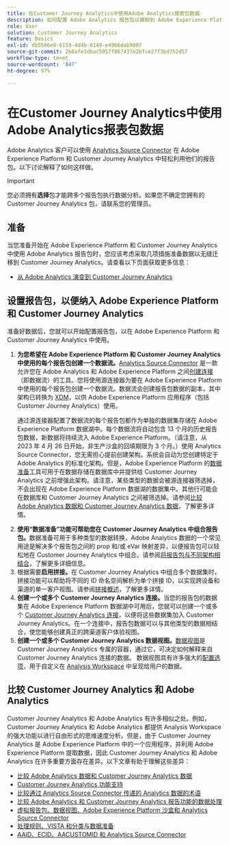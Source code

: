 ```yaml
---
title: 在Customer Journey Analytics中使用Adobe Analytics报表包数据
description: 如何配置 Adobe Analytics 报告包以摄取到 Adobe Experience Platform 和 Customer Journey Analytics 中
role: User
solution: Customer Journey Analytics
feature: Basics
exl-id: db5506e0-6159-4d4b-8149-e4966dab9807
source-git-commit: 2b8afe1dbac5057f867437e2bfce27f3bd752d57
workflow-type: tm+mt
source-wordcount: '847'
ht-degree: 97%

---
```


# 在Customer Journey Analytics中使用Adobe Analytics报表包数据

Adobe Analytics 客户可以使用 [Analytics Source Connector](https://experienceleague.adobe.com/docs/experience-platform/sources/connectors/adobe-applications/analytics.html?lang=zh-Hans) 在 Adobe Experience Platform 和 Customer Journey Analytics 中轻松利用他们的报告包。以下讨论解释了如何这样做。

>[!IMPORTANT]
>
>您必须拥有&#x200B;**选择**&#x200B;包才能跨多个报告包执行数据分析。如果您不确定您拥有的 Customer Journey Analytics 包，请联系您的管理员。&#x200B;

## 准备

当您准备开始在 Adobe Experience Platform 和 Customer Journey Analytics 中使用 Adobe Analytics 报告包时，您应该考虑采取几项措施准备数据以无缝迁移到 Customer Journey Analytics。请查看以下页面获取更多信息：

* [从 Adobe Analytics 演变到 Customer Journey Analytics](/help/getting-started/aa-to-cja.md)

## 设置报告包，以便纳入 Adob&#x200B;e Experience Platform 和 Customer Journey Analytics

准备好数据后，您就可以开始配置报告包，以在 Adob&#x200B;e Experience Platform 和 Customer Journey Analytics 中使用。

1. **为您希望在 Adob&#x200B;e Experience Platform 和 Customer Journey Analytics 中使用的每个报告包创建一个数据流。**[Analytics Source Connector](https://experienceleague.adobe.com/docs/experience-platform/sources/connectors/adobe-applications/analytics.html?lang=zh-Hans) 是一款允许您在 Adobe Analytics 和 Adobe Experience Platform 之间[创建连接](/help/connections/create-connection.md)（即数据流）的工具。您将使用源连接器为要在 Adobe Experience Platform 中使用的每个报告包创建一个数据流。数据流会创建报告包数据的副本，其中架构已转换为 [XDM](https://experienceleague.adobe.com/docs/platform-learn/tutorials/schemas/schemas-and-experience-data-model.html?lang=zh-Hans)，以供 Adob&#x200B;e Experience Platform 应用程序（包括 Customer Journey Analytics）使用。<p>通过源连接器配置了数据流的每个报告包都作为单独的数据集存储在 Adobe Experience Platform 数据湖中。每个数据流将自动包含 13 个月的历史报告包数据，新数据将持续流入 Adobe Experience Platform。（请注意，从 2023 年 4 月 26 日开始，非生产沙盒的回填期限为 3 个月。）使用 Analytics Source Connector，您无需担心提前创建架构。系统会自动为您创建特定于 Adobe Analytics 的标准化架构。但是，Adobe Experience Platform 的[数据准备](https://experienceleague.adobe.com/docs/experience-platform/data-prep/home.html?lang=zh-Hans)工具可用于在数据存储在数据库中并提供给 Customer Journey Analytics 之前增强此架构。请注意，某些类型的数据会被源连接器筛选掉，不会出现在 Adobe Experience Platform 数据湖的数据集中。其他行可能会在数据库和 Customer Journey Analytics 之间被筛选掉。请参阅[比较 Adobe Analytics 数据和 Customer Journey Analytics 数据](/help/troubleshooting/compare.md)，了解更多详情。
1. **使用“数据准备”功能可帮助您在 Customer Journey Analytics 中组合报告包。**&#x200B;数据准备可用于多种类型的数据转换，Adobe Analytics 数据的一个常见用途是解决多个报告包之间的 prop 和/或 eVar 映射差异，以便报告包可以轻松地在 Customer Journey Analytics 中组合。请参阅[将报告包与不同架构相结合](/help/use-cases/aa-data/combine-report-suites.md)，了解更多详细信息。
1. 根据需要&#x200B;**启用拼接。**&#x200B;在 Customer Journey Analytics 中组合多个数据集时，拼接功能可以帮助将不同的 ID 命名空间解析为单个拼接 ID，以实现跨设备和渠道的单一客户视图。请参阅[拼接概述](../../stitching/overview.md)，了解更多详情。
1. **创建一个或多个 Customer Journey Analytics 连接。**&#x200B;当您的报告包的数据集在 Adobe Experience Platform 数据湖中可用后，您就可以创建一个或多个 [Customer Journey Analytics 连接](/help/connections/overview.md)，以便将这些数据集加入 Customer Journey Analytics。在一个连接中，报告包数据可以与其他类型的数据相结合，使您能够创建真正的跨渠道客户体验视图。
1. **创建一个或多个 Customer Journey Analytics 数据视图。**[数据视图](/help/data-views/data-views.md)是 Customer Journey Analytics 专属的容器，通过它，可决定如何解释来自 Customer Journey Analytics 连接的数据。 数据视图具有许多强大的[配置选项](/help/data-views/create-dataview.md)，用于自定义在 [Analysis Workspace](/help/analysis-workspace/home.md) 中呈现给用户的数据。

## 比较 Customer Journey Analytics 和 Adobe Analytics

Customer Journey Analytics 和 Adobe Analytics 有许多相似之处。例如，Customer Journey Analytics 和 Adobe Analytics 都提供 Analysis Workspace 的强大功能以进行自由形式的思维速度分析。但是，由于 Customer Journey Analytics 是 Adob&#x200B;e Experience Platform 中的一个应用程序，并利用 Adob&#x200B;e Experience Platform 提取数据，因此 Customer Journey Analytics 和 Adob&#x200B;e Analytics 在许多重要方面存在差异。以下文章有助于理解这些差异：

* [比较 Adobe Analytics 数据和 Customer Journey Analytics 数据](/help/troubleshooting/compare.md)
* [Customer Journey Analytics 功能支持](/help/getting-started/aa-vs-cja/cja-aa.md)
* [比较通过 Analytics Source Connector 传递的 Analytics 数据的术语](/help/getting-started/aa-vs-cja/terminology.md)
* [比较 Adobe Analytics 和 Customer Journey Analytics 报告功能的数据处理](/help/getting-started/aa-vs-cja/data-processing-comparisons.md)
* [虚拟报告包、数据视图、Adobe Experience Platform 沙盒和 Analytics Source Connector](/help/getting-started/aa-vs-cja/vrs-dataview-sandbox-adc.md)
* [处理规则、VISTA 和分类与数据准备](/help/getting-started/aa-vs-cja/pr-vista-dataprep.md)
* [AAID、ECID、AACUSTOMID 和 Analytics Source Connector](/help/getting-started/aa-vs-cja/aaid-ecid-adc.md)
